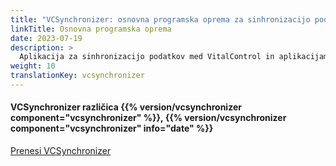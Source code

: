 ```yaml
---
title: "VCSynchronizer: osnovna programska oprema za sinhronizacijo podatkov"
linkTitle: Osnovna programska oprema
date: 2023-07-19
description: >
  Aplikacija za sinhronizacijo podatkov med VitalControl in aplikacijami tretjih oseb.
weight: 10
translationKey: vcsynchronizer
---
```

#### VCSynchronizer različica {{% version/vcsynchronizer component="vcsynchronizer" %}}, {{% version/vcsynchronizer component="vcsynchronizer" info="date" %}}

<a href="/download/SetupVitalControlSynchronizer.exe" role="button" class="btn btn-primary btn-lg">Prenesi VCSynchronizer</a>
